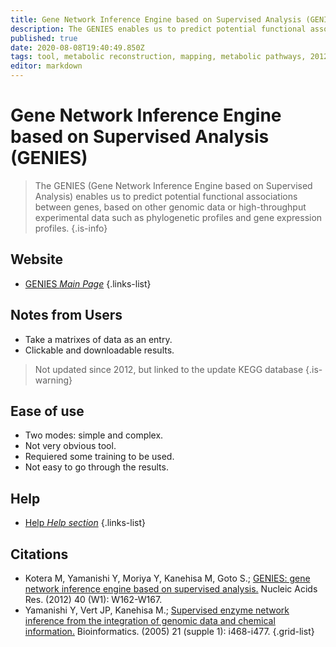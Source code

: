 ```yaml
---
title: Gene Network Inference Engine based on Supervised Analysis (GENIES)
description: The GENIES enables us to predict potential functional associations between genes, based on other genomic data or high-throughput experimental data such as phylogenetic profiles and gene expression profiles.
published: true
date: 2020-08-08T19:40:49.850Z
tags: tool, metabolic reconstruction, mapping, metabolic pathways, 2012, 2005
editor: markdown
---
```


# Gene Network Inference Engine based on Supervised Analysis (GENIES)

> The GENIES (Gene Network Inference Engine based on Supervised Analysis) enables us to predict potential functional associations between genes, based on other genomic data or high-throughput experimental data such as phylogenetic profiles and gene expression profiles.
{.is-info}


## Website

- [GENIES *Main Page*](https://www.genome.jp/tools/genies/)
{.links-list}

## Notes from Users
- Take a matrixes of data as an entry.
- Clickable and downloadable results.

> Not updated since 2012, but linked to the update KEGG database
{.is-warning}

## Ease of use
- Two modes: simple and complex.
- Not very obvious tool.
- Requiered some training to be used.
- Not easy to go through the results.

## Help

- [Help *Help section*](https://www.genome.jp/tools/genies/help.html#ex)
{.links-list}

## Citations

- Kotera M, Yamanishi Y, Moriya Y, Kanehisa M, Goto S.; [GENIES: gene network inference engine based on supervised analysis.](https://academic.oup.com/nar/article/40/W1/W162/1076097) Nucleic Acids Res. (2012) 40 (W1): W162-W167. 
- Yamanishi Y, Vert JP, Kanehisa M.; [Supervised enzyme network inference from the integration of genomic data and chemical information.](https://academic.oup.com/bioinformatics/article/21/suppl_1/i468/203028) Bioinformatics. (2005) 21 (supple 1): i468-i477. 
{.grid-list}